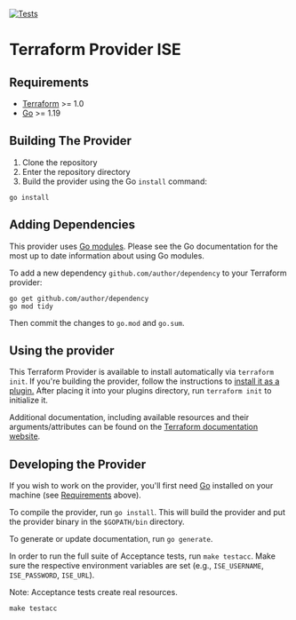 [![Tests](https://github.com/netascode/terraform-provider-ise/actions/workflows/test.yml/badge.svg)](https://github.com/netascode/terraform-provider-ise/actions/workflows/test.yml)

# Terraform Provider ISE

## Requirements

- [Terraform](https://www.terraform.io/downloads.html) >= 1.0
- [Go](https://golang.org/doc/install) >= 1.19

## Building The Provider

1. Clone the repository
2. Enter the repository directory
3. Build the provider using the Go `install` command:

```shell
go install
```

## Adding Dependencies

This provider uses [Go modules](https://github.com/golang/go/wiki/Modules).
Please see the Go documentation for the most up to date information about using Go modules.

To add a new dependency `github.com/author/dependency` to your Terraform provider:

```shell
go get github.com/author/dependency
go mod tidy
```

Then commit the changes to `go.mod` and `go.sum`.

## Using the provider

This Terraform Provider is available to install automatically via `terraform init`. If you're building the provider, follow the instructions to
[install it as a plugin.](https://www.terraform.io/docs/plugins/basics.html#installing-a-plugin)
After placing it into your plugins directory,  run `terraform init` to initialize it.

Additional documentation, including available resources and their arguments/attributes can be found on the [Terraform documentation website](https://registry.terraform.io/providers/netascode/ise/latest/docs).

## Developing the Provider

If you wish to work on the provider, you'll first need [Go](http://www.golang.org) installed on your machine (see [Requirements](#requirements) above).

To compile the provider, run `go install`. This will build the provider and put the provider binary in the `$GOPATH/bin` directory.

To generate or update documentation, run `go generate`.

In order to run the full suite of Acceptance tests, run `make testacc`. Make sure the respective environment variables are set (e.g., `ISE_USERNAME`, `ISE_PASSWORD`, `ISE_URL`).

Note: Acceptance tests create real resources.

```shell
make testacc
```
